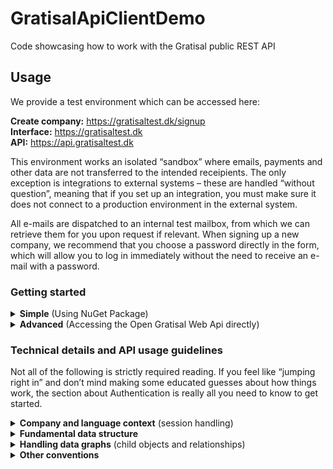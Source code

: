 # GratisalApiClientDemo
Code showcasing how to work with the Gratisal public REST API

## Usage

We provide a test environment which can be accessed here:

<strong>Create company:</strong> https://gratisaltest.dk/signup<br/>
<strong>Interface:</strong> https://gratisaltest.dk<br/>
<strong>API:</strong> https://api.gratisaltest.dk<br/>

This environment works an isolated “sandbox” where emails, payments and other data are not transferred to the intended receipients.
The only exception is integrations to external systems – these are handled “without question”, meaning that if you set up an integration, you must make sure it does not connect to a production environment in the external system.

All e-mails are dispatched to an internal test mailbox, from which we can retrieve them for you upon request if relevant. When signing up a new company, we recommend that you choose a password directly in the form, which will allow you to log in immediately without the need to receive an e-mail with a password.


### Getting started

<details><summary><strong>Simple</strong> (Using NuGet Package)</summary>
<p>

### Prerequisite
Install NuGet Package
https://www.nuget.org/packages/gratisalapiclientlib

### Credentials
It is needed to have an active account at Gratisal to utilize this Api. The credentials below are only placeholders.

Create a company/user to optain credentials at [TEST_Sign_up](https://gratisaltest.dk/signup/)

Initialize the GratisalClient:
```
var credentials = new gratisalapiclientlib.Models.Credentials()
{
    Username = "MyUsername",
    Password = "MySecretPassw0rd",            
};

// The GratisalClient defaults to the testversion of the GratisalApi. Set baseUrl to https://api.gratisal.dk to reach live version
var gratisalClient = new gratisalapiclientlib.GratisalClient(credentials/*,"https://api.gratisal.dk"*/);
```

To get a full list of the available GratisalApi methods, go to [TEST_GratisalDK.WebAPI](https://api.gratisaltest.dk/swagger/ui/index)

### Example methods (More to be found in the code)
#### Change companyuser first name
```
// Get list of Company users
var companyUsers = await gratisalClient.CompanyUsers_GetAllCompanyUsersAsync();

// Find user with firstname 'Bob'
var companyUser = companyUsers.FirstOrDefault(x => x.FirstName == "Bob");

// Change firstname
companyUser.FirstName = "James";

// Update firstname in Gratisal
var companyUserUpdateResult = await gratisalClient.CompanyUsers_UpdateCompanyUserAsync(companyUser);
```
#### Logout
```
// Terminate the session
await gratisalClient.Close();
```

</p>
</details>

<details><summary><strong>Advanced</strong> (Accessing the Open Gratisal Web Api directly)</summary>
<p>

Our API documentation can be accessed through Swagger by navigating to the root URL of the API - i.e. https://api.gratisaltest.dk or https://api.gratisal.dk.

You can also fetch the documentation in a more raw format by adding /Documentation.xml to the URL - i.e. https://api.gratisaltest.dk/Documentation.xml for the test environment. 
This file can be used in conjunction with a relevant framework (which one depends on the language you are using) to auto-generate your classes and methods based on the documentation.
This allows you to save a lot of the heavy lifting, and focus on implementing your actual business logic. Our own NuGet package is based on the same idea.

<details><summary><strong>HTTP verbs</strong></summary>
<p>
    
In a slightly modified version of basic REST principles, we utilize the HTTP verbs as follows:
* <strong>GET:</strong> Used for any method that do not require you to post a request body and which does not in any way affect existing data.
* <strong>PATCH:</strong> Used for updating an existing entity, specifying only the relevant properties you want to change. This is the recommended approach for external integrations, although our own client uses PUT.
* <strong>PUT:</strong> Used for updating an existing entity, submitting the full object with all properties. Note that using this verb performs faster than PATCH, but it requires you to continually update your solution as we add new properties. For this reason, PATCH is strongly recommended where supported.
* <strong>DELETE:</strong> Used for deleting or deactivating an existing entity or mapping between entities. 
* <strong>POST:</strong> Used for creating (or in some cases, activating) new entities or mappings between entities.<br/>However, it is also used for methods that do not modify existing data, but requires you to submit a body along with the request. This is because many clients are not able to submit a body along with a GET request.

</p>
</details>

<details><summary><strong>HTTP response codes</strong></summary>
<p>

The API uses the following principles for returning response codes:
* <strong>200 OK:</strong><br/>The normal response indicating the request was processed successfully. For standard PUT or POST requests, the response body will usually contain the updated or created object. 

* <strong>404 Not Found:</strong><br/>This can either mean you are calling an invalid route/URL, or that you have supplied a value (typically an ID) that does not match any relevant entity in our database. 
In the former case, the response will be accompanied by a short explanatory message.

* <strong>401 Unauthorized:</strong><br/>If submitting username/password or other credentials, this simply means that the credentials were invalid. If you call any method that is not publicly available and fail to submit an Authorization header, you will also receive this response.<br/><br/>In other contexts, this response can mean that you are trying to access something that your credentials do not allow you to see or modify. For example, if you attempt to view administrator data while logged in as an employee, or attempt to view data from other companies than the currently active one, you will get this response. (If you have access to the company, it is necessary to first change the company context.)<br/><br/>However the most common reason for this response is simply that the session has expired due to inactivity and a new one should be established. The current session inactivity timeout (at time of writing) is 20 minutes. You may call api/auth/session/isalive to inquire about the status of the current session without extending its duration.

* <strong>400 Bad Request:</strong><br/>This response is encountered quite commonly, and it usually does not imply that the request was technically malformed, but rather that some kind of business logic validation failed, i.e. the request cannot be granted either because you or the end-user did something wrong, or because other circumstances prevent it. The response will always be accompanied by a message explaining the details of the problem.<br/><br/>In general, errors that are expected to occur in normal use (e.g. when the end-user enters a value that is not allowed for some reason) will be translated to the user’s language, whereas errors that are likely the result of a client developer’s mistake (e.g. omitting a required argument from a request) will always be given in English.
The recommended course of action for handling these responses is to show the message to the user. Errors that are caused by the client developer will usually be discovered while testing.

* <strong>500 Internal Server error:</strong><br/>This usually means that something unexpected happened server-side. However it can also mean that you submitted a malformed request body, or in some other way made a request that was so erroneous that the server did not even anticipate the possibility and thus could not respond in a meaningful way.<br/><br/>For this reason, you should first double-check against the documentation to ensure you are calling the method correctly. If this is the case, and you are still getting these responses, please contact us for details.

</p>
</details>


<details><summary><strong>Authentication</strong></summary>
<p>

To authenticate against the API, you submit a POST request to api/auth/login submitting an Authorization header as follows:

```Authorization: Basic [username:password as Base64]```

So if the username is “Gratisal” and the password is “Payroll”, the header would be:

```Authorization: Basic R3JhdGlzYWw6UGF5cm9sbA==```

(Note that we are not actually using the old-fashioned technology known as “Basic Authentication”. The authentication logic is custom-made and designed to be both modern and secure.)<br/>For username, it is possible to use either e-mail or CPR number, just like in the client application.<br/>If you submit valid credentials, the API will return a token which must be stored locally used in all subsequent requests to the API for that session. The token must be submitted in an Authorization header as such:

```Authorization: Token [Token received from the API]```

Please treat the token securely and refrain from e.g. storing it in a text file, submitting it as part of a URL or doing anything else that may expose it to a third-party.<br/><br/>For partner-based solutions we plan to expose an access method that does not require you to enter the actual password of a user. If you are interested in such a solution, please let us know.

</p>
</details>

</p>
</details>

### Technical details and API usage guidelines

Not all of the following is strictly required reading. If you feel like “jumping right in” and don’t mind making some educated guesses about how things work, the section about Authentication is really all you need to know to get started.

<details><summary><strong>Company and language context</strong> (session handling)</summary>
<p>

The authentication token mentioned above refers to a server-side session which contains information about the user, the currently active company and his/her role and access restrictions in this company. It also contains information about the language to use in the session. Most of this information can be viewed by calling GET to ```api/auth/session```.<br/><br/>All API requests are made within the context of the currently active company. This means it is not necessary to specify in each request which company you are operating in. In most scenarios, this means you can simply act as if there is only one company in the database.<br/><br/>To change the company context, call POST to ```api/auth/company/{companyId}```. After this method returns 200 OK, all subsequent calls will be made in the context of this company (including permissions etc.) until you change the company context again or log out. You will of course receive a 401 if the user does not have access to the selected company.<br/><br/>Similarly, to change the language for the session (if the company has enabled access to this feature), you call POST to ```api/auth/language/{languageId}```. This will affect the language of static data, server error messages, generated payslips etc.

</p>
</details>


<details><summary><strong>Fundamental data structure</strong></summary>
<p>

Here is a brief explanation of the data structure employed by Gratisal:
* A <strong>User</strong> is a global entity corresponding to one physical person. They are uniquely identified by their <strong>IdentityNumber</strong>, i.e. the Danish CPR number.
* A <strong>Company</strong> is a company in the Gratisal database. Since one physical person can access multiple companies, we need the concept of a 
* <strong>CompanyUser</strong>, which is the “mapping” of a User to a specific company. This, rather than User, is what you should normally consider your “user” object, unless you are developing solutions that span multiple companies.
* A <strong>UserEmployment</strong> is a work contract meaning that a CompanyUser is actually employed in the company. This is not necessarily the case, as administrators are often not technically employees.
* <strong>Note:</strong> Since it’s also possible for one person to have multiple contracts within the same company, one CompanyUser can have multiple UserEmployments.<br/>Put a bit simply, the CompanyUser is what you see in the General tab in the client application, and the UserEmployment is what you see in the Employment tab.

</p>
</details>


<details><summary><strong>Handling data graphs</strong> (child objects and relationships)</summary>
<p>
    
Relations between objects are always handled through numerical Id columns in accordance with basic principles for relational data. The convention is that primary keys are always named “Id”, whereas foreign keys are named “xxxId” where xxx is the name of the foreign entity.<br/><br/>Although the API will often expose child objects or related objects in a response to a GET request, these objects cannot be returned in a PUT or POST request in order to update the relation. There are few exceptions to this principle, but they are clearly stated in the documentation.<br/>To update a relation between to entities, you instead need to update the relevant numerical foreign key value (i.e. “xxxId”). If you also submit a child object along with the PUT or POST request, it will be ignored.<br/><br/>So to use a fictional example, let’s say you issue a GET request to api/books and receive a Book object containing an ID and an an OwnerId, and also containing a child object named Owner with an Id matching the OwnerId of the parent object.<br/>The correct way to change the ownership of this book would then be to update OwnerId to a new value, which must of course match another Owner object (that you probably retrieved by calling api/owners). You should then submit the Book object back in a PUT request with the Owner object set to null (although if you do submit any value for the Owner object it will usually just be ignored). You cannot submit a modified Owner object back as a child object of the Book, unless the documentation clearly states otherwise.   
    
</p>
</details>


<details><summary><strong>Other conventions</strong></summary>
<p>
    
Other conventions are used in the API with an aim for consistency and predictability. This should become clear from studying the documentation of specific methods, but here are a few examples:
* API routes are case-sensitive, but by convention lowercase-only (although an exception is mentioned below) .

* Entities with the suffix “View” are generally read-only and cannot be updated. They are usually aggregations or joins between different types of entities, i.e. corresponding to a database view.

* Routes that include an entity name in a plural form indicate they are handled in a traditional RESTful manner. For example, ```api/books/{bookId}/chapters``` would give you the chapters belonging to the book with the specified ID.
However, requests that take the form “get X by Y” can sometimes use the singular form for Y. For example, a request to ```api/books/owner/{ownerId}``` would yield the books belonging to the owner with the specified ID (i.e. “Get books by owner”). An alternative route for the same request would be ```api/owners/{ownerId}/books```, but this implies the method is owner-centric where in this case it is clearly book-centric, and should thus be grouped with other book-related methods.

* The name arguments to the routes that start with ```api/staticdata```, e.g. ```api/staticdata/PensionProvider```, break no less than two conventions that are used in the rest of the API. Firstly they must be submitted in PascalCase and not lower-case, and secondly you must use the singular and not the plural form. This is due to technical details in the back-end implementation of these entities.

</p>
</details>
